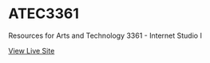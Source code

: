 # ATEC3361
Resources for Arts and Technology 3361 - Internet Studio I

[View Live Site](https://colin-c.github.io/ATEC3361/)

